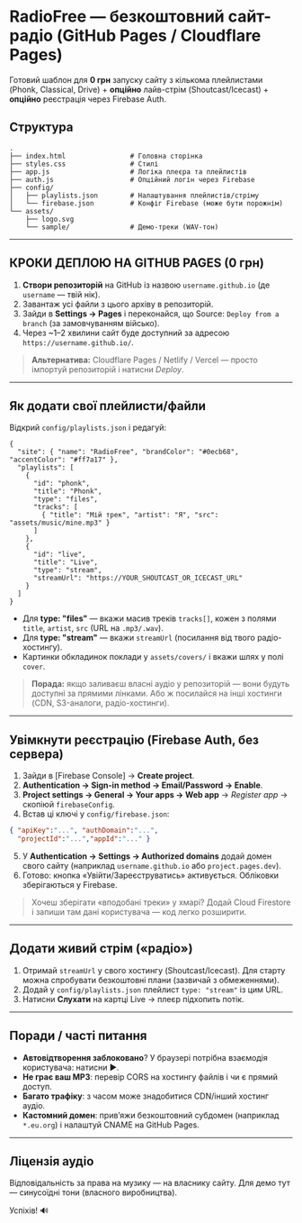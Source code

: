 
# RadioFree — безкоштовний сайт-радіо (GitHub Pages / Cloudflare Pages)

Готовий шаблон для **0 грн** запуску сайту з кількома плейлистами (Phonk, Classical, Drive) + **опційно** лайв-стрім (Shoutcast/Icecast) + **опційно** реєстрація через Firebase Auth.

## Структура
```
.
├── index.html                # Головна сторінка
├── styles.css                # Стилі
├── app.js                    # Логіка плеєра та плейлистів
├── auth.js                   # Опційний логін через Firebase
├── config/
│   ├── playlists.json        # Налаштування плейлистів/стріму
│   └── firebase.json         # Конфіг Firebase (може бути порожнім)
└── assets/
    ├── logo.svg
    └── sample/               # Демо-треки (WAV-тон)
```

---

## КРОКИ ДЕПЛОЮ НА GITHUB PAGES (0 грн)

1. **Створи репозиторій** на GitHub із назвою `username.github.io` (де `username` — твій нік).
2. Завантаж усі файли з цього архіву в репозиторій.
3. Зайди в **Settings → Pages** і переконайся, що Source: `Deploy from a branch` (за замовчуванням військо).
4. Через ~1–2 хвилини сайт буде доступний за адресою `https://username.github.io/`.

> **Альтернатива:** Cloudflare Pages / Netlify / Vercel — просто імпортуй репозиторій і натисни *Deploy*.

---

## Як додати свої плейлисти/файли
Відкрий `config/playlists.json` і редагуй:
```jsonc
{
  "site": { "name": "RadioFree", "brandColor": "#0ecb68", "accentColor": "#ff7a17" },
  "playlists": [
    {
      "id": "phonk",
      "title": "Phonk",
      "type": "files",
      "tracks": [
        { "title": "Мій трек", "artist": "Я", "src": "assets/music/mine.mp3" }
      ]
    },
    {
      "id": "live",
      "title": "Live",
      "type": "stream",
      "streamUrl": "https://YOUR_SHOUTCAST_OR_ICECAST_URL"
    }
  ]
}
```
- Для **type: "files"** — вкажи масив треків `tracks[]`, кожен з полями `title`, `artist`, `src` (URL на `.mp3/.wav`).
- Для **type: "stream"** — вкажи `streamUrl` (посилання від твого радіо-хостингу).
- Картинки обкладинок поклади у `assets/covers/` і вкажи шлях у полі `cover`.

> **Порада:** якщо заливаєш власні аудіо у репозиторій — вони будуть доступні за прямими лінками. Або ж посилайся на інші хостинги (CDN, S3-аналоги, радіо-хостинги).

---

## Увімкнути реєстрацію (Firebase Auth, без сервера)
1. Зайди в [Firebase Console] → **Create project**.
2. **Authentication → Sign-in method → Email/Password → Enable**.
3. **Project settings → General → Your apps → Web app** → *Register app* → скопіюй `firebaseConfig`.
4. Встав ці ключі у `config/firebase.json`:
```json
{ "apiKey":"...", "authDomain":"...",
  "projectId":"...","appId":"..." }
```
5. У **Authentication → Settings → Authorized domains** додай домен свого сайту
   (наприклад `username.github.io` або `project.pages.dev`).
6. Готово: кнопка «Увійти/Зареєструватись» активується. Обліковки зберігаються у Firebase.

> Хочеш зберігати «вподобані треки» у хмарі? Додай Cloud Firestore і запиши там дані користувача — код легко розширити.

---

## Додати живий стрім («радіо»)
1. Отримай `streamUrl` у свого хостингу (Shoutcast/Icecast). Для старту можна спробувати безкоштовні плани (зазвичай з обмеженнями).
2. Додай у `config/playlists.json` плейлист `type: "stream"` із цим URL.
3. Натисни **Слухати** на картці Live → плеєр підхопить потік.

---

## Поради / часті питання
- **Автовідтворення заблоковано**? У браузері потрібна взаємодія користувача: натисни ▶️.
- **Не грає ваш MP3**: перевір CORS на хостингу файлів і чи є прямий доступ.
- **Багато трафіку**: з часом може знадобитися CDN/інший хостинг аудіо.
- **Кастомний домен**: прив’яжи безкоштовний субдомен (наприклад `*.eu.org`) і налаштуй CNAME на GitHub Pages.

---

## Ліцензія аудіо
Відповідальність за права на музику — на власнику сайту. Для демо тут — синусоїдні тони (власного виробництва).

Успіхів! 🔊
